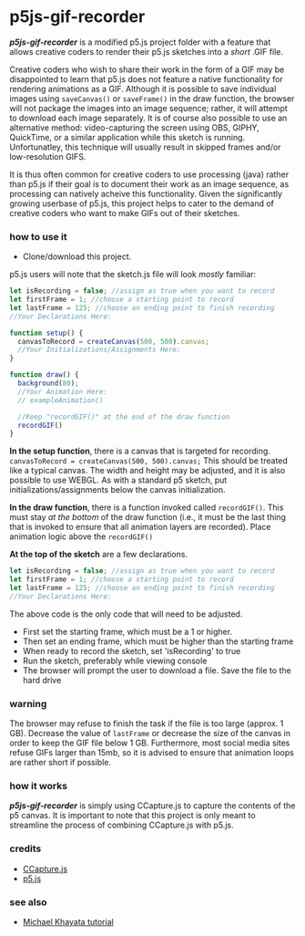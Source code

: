 # p5js-gif-recorder

***p5js-gif-recorder*** is a modified p5.js project folder with a feature that allows creative coders to render their p5.js sketches into a *short* .GIF file.

Creative coders who wish to share their work in the form of a GIF may be disappointed to learn that p5.js does not feature a native functionality for rendering animations as a GIF. Although it is possible to save individual images using `saveCanvas()` or `saveFrame()` in the draw function, the browser will not package the images into an image sequence; rather, it will attempt to download each image separately. It is of course also possible to use an alternative method: video-capturing the screen using OBS, GIPHY, QuickTime, or a similar application while this sketch is running. Unfortunatley, this technique will usually result in skipped frames and/or low-resolution GIFS. 

It is thus often common for creative coders to use processing (java) rather than p5.js if their goal is to document their work as an image sequence, as processing can natively acheive this functionality. Given the significantly growing userbase of p5.js, this project helps to cater to the demand of creative coders who want to make GIFs out of their sketches.

### how to use it ###
- Clone/download this project. 

p5.js users will note that the sketch.js file will look *mostly* familiar:
```js
let isRecording = false; //assign as true when you want to record
let firstFrame = 1; //choose a starting point to record
let lastFrame = 125; //choose an ending point to finish recording
//Your Declarations Here:

function setup() {
  canvasToRecord = createCanvas(500, 500).canvas;
  //Your Initializations/Assignments Here:
}

function draw() {
  background(80);
  //Your Animation Here:
  // exampleAnimation()

  //Keep "recordGIF()" at the end of the draw function
  recordGIF()
}
```
**In the setup function**, there is a canvas that is targeted for recording. 
``canvasToRecord = createCanvas(500, 500).canvas;``
This should be treated like a typical canvas. The width and height may be adjusted, and it is also possible to use WEBGL. As with a standard p5 sketch, put initializations/assignments below the canvas initialization. 

**In the draw function**, there is a function invoked called `recordGIF()`. This must stay *at the bottom* of the draw function (i.e., it must be the last thing that is invoked to ensure that all animation layers are recorded). Place animation logic above the `recordGIF()`

**At the top of the sketch** are a few declarations.
```js
let isRecording = false; //assign as true when you want to record
let firstFrame = 1; //choose a starting point to record
let lastFrame = 125; //choose an ending point to finish recording
//Your Declarations Here:
```
The above code is the only code that will need to be adjusted. 
- First set the starting frame, which must be a 1 or higher.
- Then set an ending frame, which must be higher than the starting frame
- When ready to record the sketch, set 'isRecording' to true 
- Run the sketch, preferably while viewing console
- The browser will prompt the user to download a file. Save the file to the hard drive

### warning ###
The browser may refuse to finish the task if the file is too large (approx. 1 GB). Decrease the value of `lastFrame` or decrease the size of the canvas in order to keep the GIF file below 1 GB. Furthermore, most social media sites refuse GIFs larger than 15mb, so it is advised to ensure that animation loops are rather short if possible.

### how it works ###
***p5js-gif-recorder*** is simply using CCapture.js to capture the contents of the p5 canvas. It is important to note that this project is only meant to streamline the process of combining CCapture.js with p5.js. 

### credits ###
- [CCapture.js](https://github.com/spite/ccapture.js)
- [p5.js](https://github.com/processing/p5.js-web-editor)
### see also ###
- [Michael Khayata tutorial](https://youtu.be/xmV-JvvMFQ8)
